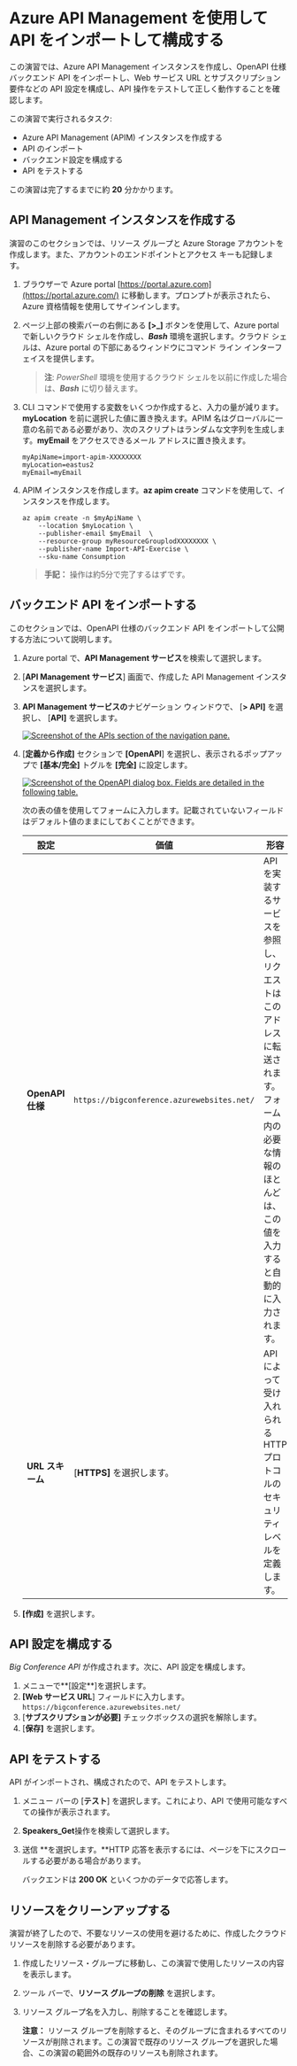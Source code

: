 # Azure API Management を使用して API をインポートして構成する

 

この演習では、Azure API Management インスタンスを作成し、OpenAPI 仕様バックエンド API をインポートし、Web サービス URL とサブスクリプション要件などの API 設定を構成し、API 操作をテストして正しく動作することを確認します。

この演習で実行されるタスク:

- Azure API Management (APIM) インスタンスを作成する
- API のインポート
- バックエンド設定を構成する
- API をテストする

この演習は完了するまでに約 **20** 分かかります。



## API Management インスタンスを作成する



演習のこのセクションでは、リソース グループと Azure Storage アカウントを作成します。また、アカウントのエンドポイントとアクセス キーも記録します。

1. ブラウザーで Azure portal [https://portal.azure.com](https://portal.azure.com/) に移動します。プロンプトが表示されたら、Azure 資格情報を使用してサインインします。

2. ページ上部の検索バーの右側にある **[>_]** ボタンを使用して、Azure portal で新しいクラウド シェルを作成し、***Bash*** 環境を選択します。クラウド シェルは、Azure portal の下部にあるウィンドウにコマンド ライン インターフェイスを提供します。

   > **注**: *PowerShell* 環境を使用するクラウド シェルを以前に作成した場合は、***Bash*** に切り替えます。

3. CLI コマンドで使用する変数をいくつか作成すると、入力の量が減ります。**myLocation** を前に選択した値に置き換えます。APIM 名はグローバルに一意の名前である必要があり、次のスクリプトはランダムな文字列を生成します。**myEmail** をアクセスできるメール アドレスに置き換えます。

   ```
   myApiName=import-apim-XXXXXXXX
   myLocation=eastus2
   myEmail=myEmail
   ```

   

5. APIM インスタンスを作成します。**az apim create** コマンドを使用して、インスタンスを作成します。

   ```
   az apim create -n $myApiName \
       --location $myLocation \
       --publisher-email $myEmail  \
       --resource-group myResourceGrouplodXXXXXXXX \
       --publisher-name Import-API-Exercise \
       --sku-name Consumption 
   ```

   

   > **手記：** 操作は約5分で完了するはずです。

## バックエンド API をインポートする



このセクションでは、OpenAPI 仕様のバックエンド API をインポートして公開する方法について説明します。

1. Azure portal で、**API Management サービス**を検索して選択します。

2. [**API Management サービス**] 画面で、作成した API Management インスタンスを選択します。

3. **API Management サービスの**ナビゲーション ウィンドウで、 [**> API]** を選択し、 [**API]** を選択します。

   [![Screenshot of the APIs section of the navigation pane.](https://github.com/MicrosoftLearning/mslearn-azure-developer/raw/main/instructions/azure-api-mgmt/media/select-apis-navigation-pane.png)](https://github.com/MicrosoftLearning/mslearn-azure-developer/blob/main/instructions/azure-api-mgmt/media/select-apis-navigation-pane.png)

4. [**定義から作成]** セクションで **[OpenAPI**] を選択し、表示されるポップアップで **[基本/完全]** トグルを **[完全]** に設定します。

   [![Screenshot of the OpenAPI dialog box. Fields are detailed in the following table.](https://github.com/MicrosoftLearning/mslearn-azure-developer/raw/main/instructions/azure-api-mgmt/media/create-api.png)](https://github.com/MicrosoftLearning/mslearn-azure-developer/blob/main/instructions/azure-api-mgmt/media/create-api.png)

   次の表の値を使用してフォームに入力します。記載されていないフィールドはデフォルト値のままにしておくことができます。

   | 設定             | 価値                                       | 形容                                                         |
   | ---------------- | ------------------------------------------ | ------------------------------------------------------------ |
   | **OpenAPI 仕様** | `https://bigconference.azurewebsites.net/` | API を実装するサービスを参照し、リクエストはこのアドレスに転送されます。フォーム内の必要な情報のほとんどは、この値を入力すると自動的に入力されます。 |
   | **URL スキーム** | [**HTTPS]** を選択します。                 | API によって受け入れられる HTTP プロトコルのセキュリティ レベルを定義します。 |

5. **[作成]** を選択します。



## API 設定を構成する



*Big Conference API* が作成されます。次に、API 設定を構成します。

1. メニューで**[設定**]を選択します。
2. **[Web サービス URL**] フィールドに入力します。`https://bigconference.azurewebsites.net/`
3. [**サブスクリプションが必要]** チェックボックスの選択を解除します。
4. [**保存]** を選択します。



## API をテストする



API がインポートされ、構成されたので、API をテストします。

1. メニュー バーの [**テスト**] を選択します。これにより、API で使用可能なすべての操作が表示されます。

2. **Speakers_Get**操作を検索して選択します。

3. 送信 **を選択します。**HTTP 応答を表示するには、ページを下にスクロールする必要がある場合があります。

   バックエンドは **200 OK** といくつかのデータで応答します。



 ## リソースをクリーンアップする

 

 演習が終了したので、不要なリソースの使用を避けるために、作成したクラウド リソースを削除する必要があります。

1. 作成したリソース・グループに移動し、この演習で使用したリソースの内容を表示します。

2. ツール バーで、**リソース グループの削除** を選択します。

3. リソース グループ名を入力し、削除することを確認します。

   

   **注意：** リソース グループを削除すると、そのグループに含まれるすべてのリソースが削除されます。この演習で既存のリソース グループを選択した場合、この演習の範囲外の既存のリソースも削除されます。
